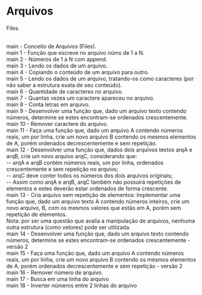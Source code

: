 # Arquivos
Files.<br><br>

main - Conceito de Arquivos (Files). <br>
main 1 - Função que escreve no arquivo núms de 1 a N. <br>
main 2 - Números de 1 a N com append. <br>
main 3 - Lendo os dados de um arquivo. <br>
main 4 - Copiando o conteúdo de um arquivo para outro. <br>
main 5 - Lendo os dados de um arquivo, tratando-os como caracteres (por não saber a estrutura exata de seu conteúdo). <br>
main 6 - Quantidade de  caracteres no arquivo. <br>
main 7 - Quantas vezes um caractere apareceu no arquivo. <br>
main 8 - Conta letras em arquivo. <br>
main 9 - Desenvolver uma função que, dado um arquivo texto contendo números, determine se estes encontram-se ordenados crescentemente. <br>
main 10 - Remover caractere do arquivo. <br>
main 11 - Faça uma função que, dado um arquivo A contendo números reais, um por linha, crie um novo arquivo B contendo os mesmos elementos de A, porém ordenados decrescentemente e sem repetição. <br>
main 12 - Desenvolver uma função que, dados dois arquivos textos arqA e arqB, crie um novo arquivo arqC, considerando que:<br>
--  arqA e arqB contém números reais, um por linha, ordenados crescentemente e sem repetição no arquivo; <br>
--  arqC deve conter todos os números dos dois arquivos originais;<br>
-- Assim como arqA e arqB, arqC também não possuirá repetições de elementos e estes deverão estar ordenados de forma crescente.<br>
main 13 - Cria arquivo sem repetição de elementos: Implementar uma função que, dado um arquivo texto A contendo números inteiros, crie um novo arquivo, B, com os mesmos valores que estão em A, porém sem
repetição de elementos.<br>
Nota: por ser uma questão que avalia a manipulação de arquivos, nenhuma outra estrutura (como vetores) pode ser utilizada.<br>
main 14 - Desenvolver uma função que, dado um arquivo texto contendo números, determine se estes encontram-se ordenados crescentemente - versão 2 <br>
main 15 - Faça uma função que, dado um arquivo A contendo números reais, um por linha, crie um novo arquivo B contendo os mesmos elementos de A, porém ordenados decrescentemente e sem repetição - versão 2 <br>
main 16 - Remover número de arquivo. <br>
main 17 - Busca em uma linha do arquivo<br>
main 18 - Inverter números entre 2 linhas do arquivo <br>
